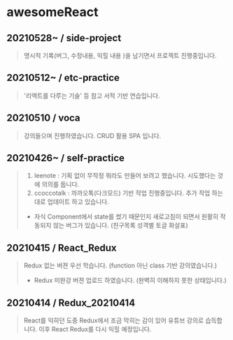 # awesomeReact

## 20210528~ / side-project
> 명시적 기록(버그, 수정내용, 익힐 내용 )을 남기면서 프로젝트 진행중입니다.

## 20210512~ / etc-practice
> '리액트를 다루는 기술' 등 참고 서적 기반 연습입니다.

## 20210510 / voca
> 강의들으며 진행하였습니다. CRUD 활용 SPA 입니다.

## 20210426~ / self-practice
> 01. leenote : 기획 없이 무작정 뭐라도 만들어 보려고 했습니다. 시도했다는 것에 의의를 둡니다.
> 02. ccoccotalk : 까까오톡(다크모드) 기반 작업 진행중입니다. 추가 작업 하는대로 업데이트 하고 있습니다.
>   - 자식 Component에서 state를 썼기 때문인지 새로고침이 되면서 원활히 작동되지 않는 버그가 있습니다. (친구목록 성격별 토글 화살표)

## 20210415 / React_Redux
> Redux 없는 버젼 우선 학습니다. (function 아닌 class 기반 강의였습니다.)
> + Redux 미완강 버젼 업로드 하였습니다. (완벽히 이해하지 못한 상태입니다.)

## 20210414 / Redux_20210414
> React를 익히던 도중 Redux에서 조금 막히는 감이 있어 유튜브 강의로 습득합니다. 이후 React Redux를 다시 익힐 예정입니다.

